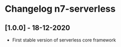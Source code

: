 # Changelog n7-serverless
## [1.0.0] - 18-12-2020
- First stable version of serverless core framework